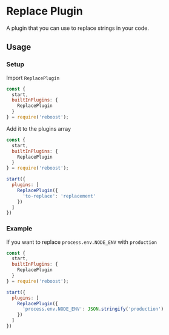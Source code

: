 # Replace Plugin
A plugin that you can use to replace strings in your code.

## Usage
### Setup
Import `ReplacePlugin`
```js
const {
  start,
  builtInPlugins: {
    ReplacePlugin
  }
} = require('reboost');
```
Add it to the plugins array
```js
const {
  start,
  builtInPlugins: {
    ReplacePlugin
  }
} = require('reboost');

start({
  plugins: [
    ReplacePlugin({
      'to-replace': 'replacement'
    })
  ]
})
```

### Example
If you want to replace `process.env.NODE_ENV` with `production`
```js
const {
  start,
  builtInPlugins: {
    ReplacePlugin
  }
} = require('reboost');

start({
  plugins: [
    ReplacePlugin({
      'process.env.NODE_ENV': JSON.stringify('production')
    })
  ]
})
```
